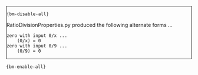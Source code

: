 <div style="border:1px solid black;">

`{bm-disable-all}`

RatioDivisionProperties.py produced the following alternate forms ...

```
zero with input 0/x ...
    (0/x) = 0
zero with input 0/9 ...
    (0/9) = 0
```

</div>

`{bm-enable-all}`

